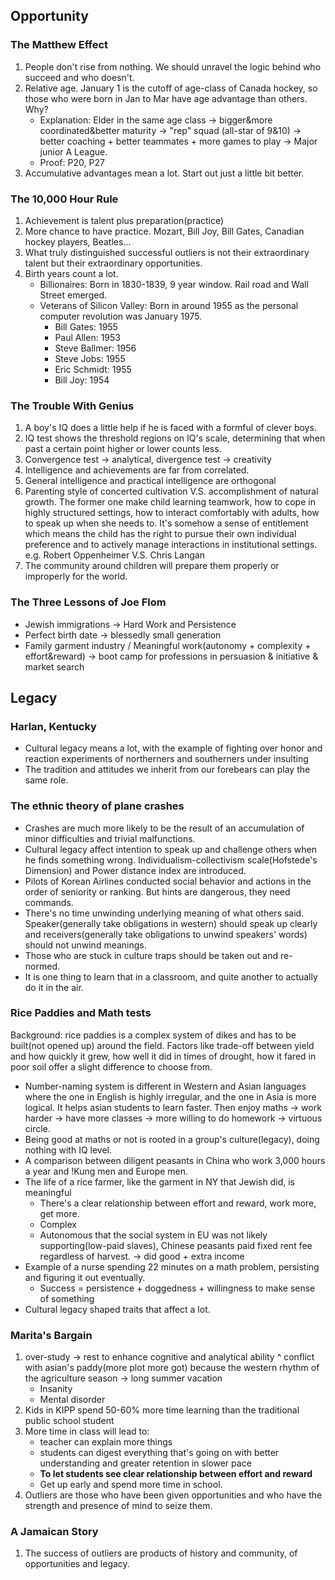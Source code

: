 ## Opportunity
### The Matthew Effect
1. People don't rise from nothing. We should unravel the logic behind who succeed and who doesn't.
2. Relative age. January 1 is the cutoff of age-class of Canada hockey, so those who were born in Jan to Mar have age advantage than others. Why?
    * Explanation: Elder in the same age class -> bigger&more coordinated&better maturity -> "rep" squad (all-star of 9&10) -> better coaching + better teammates + more games to play -> Major junior A League.
    * Proof: P20, P27
3. Accumulative advantages mean a lot. Start out just a little bit better.
### The 10,000 Hour Rule
1. Achievement is talent plus preparation(practice)
2. More chance to have practice. Mozart, Bill Joy, Bill Gates, Canadian hockey players, Beatles...
3. What truly distinguished successful outliers is not their extraordinary talent but their extraordinary opportunities.
4. Birth years count a lot.
   * Billionaires: Born in 1830-1839, 9 year window. Rail road and Wall Street emerged.
   * Veterans of Silicon Valley: Born in around 1955 as the personal computer revolution was January 1975.
     * Bill Gates: 1955
     * Paul Allen: 1953
     * Steve Ballmer: 1956
     * Steve Jobs: 1955
     * Eric Schmidt: 1955
     * Bill Joy: 1954
### The Trouble With Genius
1. A boy's IQ does a little help if he is faced with a formful of clever boys.
2. IQ test shows the threshold regions on IQ's scale, determining that when past a certain point higher or lower counts less.
3. Convergence test -> analytical, divergence test -> creativity
4. Intelligence and achievements are far from correlated.
5. General intelligence and practical intelligence are orthogonal
6. Parenting style of concerted cultivation V.S. accomplishment of natural growth. The former one make child learning teamwork, how to cope in highly structured settings, how to interact comfortably with adults, how to speak up when she needs to. It's somehow a sense of entitlement which means the child has the right to pursue their own individual preference and to actively manage interactions in institutional settings.
   e.g. Robert Oppenheimer V.S. Chris Langan
7. The community around children will prepare them properly or improperly for the world.

### The Three Lessons of Joe Flom
* Jewish immigrations -> Hard Work and Persistence
* Perfect birth date -> blessedly small generation
* Family garment industry / Meaningful work(autonomy + complexity + effort&reward) -> boot camp for professions in persuasion & initiative & market search

## Legacy
### Harlan, Kentucky
* Cultural legacy means a lot, with the example of fighting over honor and reaction experiments of northerners and southerners under insulting
* The tradition and attitudes we inherit from our forebears can play the same role.

### The ethnic theory of plane crashes
* Crashes are much more likely to be the result of an accumulation of minor difficulties and trivial malfunctions.
* Cultural legacy affect intention to speak up and challenge others when he finds something wrong. Individualism-collectivism scale(Hofstede's Dimension) and Power distance index are introduced.
* Pilots of Korean Airlines conducted social behavior and actions in the order of seniority or ranking. But hints are dangerous, they need commands.
* There's no time unwinding underlying meaning of what others said. Speaker(generally take obligations in western) should speak up clearly and receivers(generally take obligations to unwind speakers' words) should not unwind meanings.
* Those who are stuck in culture traps should be taken out and re-normed.
* It is one thing to learn that in a classroom, and quite another to actually do it in the air.

### Rice Paddies and Math tests
Background: rice paddies is a complex system of dikes and has to be built(not opened up) around the field. Factors like trade-off between yield and how quickly it grew, how well it did in times of drought, how it fared in poor soil offer a slight difference to choose from.
* Number-naming system is different in Western and Asian languages where the one in English is highly irregular, and the one in Asia is more logical. It helps asian students to learn faster. Then enjoy maths -> work harder -> have more classes -> more willing to do homework -> virtuous circle.
* Being good at maths or not is rooted in a group's culture(legacy), doing nothing with IQ level.
* A comparison between diligent peasants in China who work 3,000 hours a year and !Kung men and Europe men.
* The life of a rice farmer, like the garment in NY that Jewish did, is meaningful
  * There's a clear relationship between effort and reward, work more, get more.
  * Complex
  * Autonomous that the social system in EU was not likely supporting(low-paid slaves), Chinese peasants paid fixed rent fee regardless of harvest. -> did good + extra income
* Example of a nurse spending 22 minutes on a math problem, persisting and figuring it out eventually.
  * Success = persistence + doggedness + willingness to make sense of something
* Cultural legacy shaped traits that affect a lot.

### Marita's Bargain
1. over-study -> rest to enhance cognitive and analytical ability ^ conflict with asian's paddy(more plot more got) because the western rhythm of the agriculture season -> long summer vacation
   * Insanity
   * Mental disorder
2. Kids in KIPP spend 50-60% more time learning than the traditional public school student
3. More time in class will lead to:
   * teacher can explain more things
   * students can digest everything that's going on with better understanding and greater retention in slower pace
   * **To let students see clear relationship between effort and reward**
   * Get up early and spend more time in school.
4. Outliers are those who have been given opportunities and who have the strength and presence of mind to seize them.

### A Jamaican Story
1. The success of outliers are products of history and community, of opportunities and legacy.